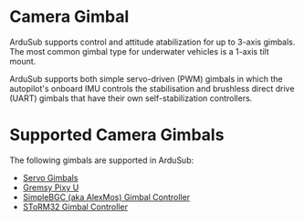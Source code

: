 # Camera Gimbal

ArduSub supports control and attitude atabilization for up to 3-axis gimbals. The most common gimbal type for underwater vehicles is a 1-axis tilt mount.

ArduSub supports both simple servo-driven (PWM) gimbals in which the autopilot's onboard IMU controls the stabilisation and brushless direct drive (UART) gimbals that have their own self-stabilization controllers.

# Supported Camera Gimbals

The following gimbals are supported in ArduSub:
* [Servo Gimbals](https://bluerobotics.com/store/sensors-sonars-cameras/cameras/camera-tilt-mount/)
* [Gremsy Pixy U](https://ardupilot.org/copter/docs/common-gremsy-pixyu-gimbal.html#common-gremsy-pixyu-gimbal) 
* [SimpleBGC (aka AlexMos) Gimbal Controller](https://ardupilot.org/copter/docs/common-simplebgc-gimbal.html#common-simplebgc-gimbal)
* [SToRM32 Gimbal Controller](https://ardupilot.org/copter/docs/common-storm32-gimbal.html#common-storm32-gimbal)

